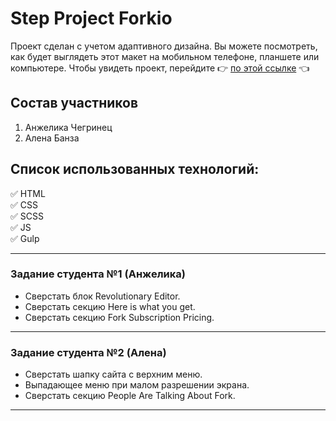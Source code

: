 # Step Project Forkio

Проект сделан с учетом адаптивного дизайна. Вы можете посмотреть, как будет выглядеть этот макет на мобильном телефоне, планшете или компьютере.
Чтобы увидеть проект, перейдите :point_right: [по этой ссылке](https://lika4y.github.io/Forkio/) :point_left:


## Состав участников

1. Анжелика Чегринец   
2. Алена Банза    

## Список использованных технологий:

:white_check_mark: HTML    
:white_check_mark: CSS    
:white_check_mark: SCSS     
:white_check_mark: JS    
:white_check_mark: Gulp    
___

### **Задание студента №1** (Анжелика)

+ Сверстать блок Revolutionary Editor.
+ Сверстать секцию Here is what you get.
+ Сверстать секцию Fork Subscription Pricing. 

_____
### **Задание студента №2** (Алена)

+ Сверстать шапку сайта с верхним меню.
+ Выпадающее меню при малом разрешении экрана.
+ Сверстать секцию People Are Talking About Fork.
____